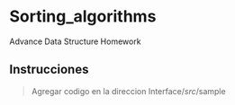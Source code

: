 # Sorting_algorithms
Advance Data Structure Homework
## Instrucciones
> Agregar codigo en la direccion Interface/*src*/sample

